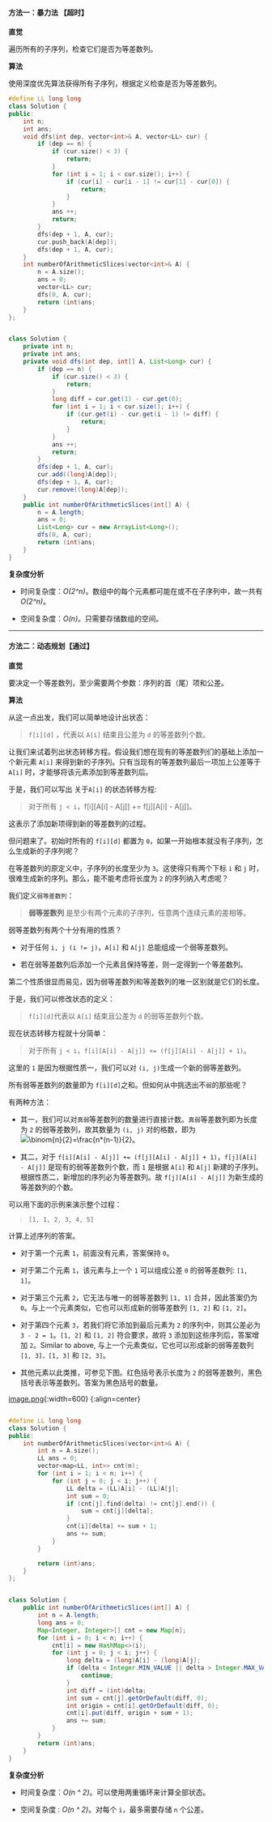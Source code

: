 #### 方法一：暴力法 【超时】

**直觉**

遍历所有的子序列，检查它们是否为等差数列。

**算法**

使用深度优先算法获得所有子序列，根据定义检查是否为等差数列。


```C++ [solution 1]
#define LL long long
class Solution {
public:
    int n;
    int ans;
    void dfs(int dep, vector<int>& A, vector<LL> cur) {
        if (dep == n) {
            if (cur.size() < 3) {
                return;
            }
            for (int i = 1; i < cur.size(); i++) {
                if (cur[i] - cur[i - 1] != cur[1] - cur[0]) {
                    return;
                }
            }
            ans ++;
            return;
        }
        dfs(dep + 1, A, cur);
        cur.push_back(A[dep]);
        dfs(dep + 1, A, cur);
    }
    int numberOfArithmeticSlices(vector<int>& A) {
        n = A.size();
        ans = 0;
        vector<LL> cur;
        dfs(0, A, cur);
        return (int)ans;
    }
};

```

```Java [solution 1]

class Solution {
    private int n;
    private int ans;
    private void dfs(int dep, int[] A, List<Long> cur) {
        if (dep == n) {
            if (cur.size() < 3) {
                return;
            }
            long diff = cur.get(1) - cur.get(0);
            for (int i = 1; i < cur.size(); i++) {                
                if (cur.get(i) - cur.get(i - 1) != diff) {
                    return;
                }
            }
            ans ++;
            return;
        }
        dfs(dep + 1, A, cur);
        cur.add((long)A[dep]);
        dfs(dep + 1, A, cur);
        cur.remove((long)A[dep]);
    }
    public int numberOfArithmeticSlices(int[] A) {
        n = A.length;
        ans = 0;
        List<Long> cur = new ArrayList<Long>();
        dfs(0, A, cur);
        return (int)ans;        
    }
}
```


**复杂度分析**

* 时间复杂度：*O(2^n)*。数组中的每个元素都可能在或不在子序列中，故一共有 *O(2^n)*。

* 空间复杂度：*O(n)*。只需要存储数组的空间。
---
#### 方法二：动态规划【通过】

**直觉**

要决定一个等差数列，至少需要两个参数：序列的首（尾）项和公差。

**算法**

从这一点出发，我们可以简单地设计出状态：

> `f[i][d]` ，代表以 `A[i]` 结束且公差为 `d` 的等差数列个数。

让我们来试着列出状态转移方程。假设我们想在现有的等差数列们的基础上添加一个新元素 `A[i]` 来得到新的子序列。只有当现有的等差数列最后一项加上公差等于 `A[i]` 时，才能够将该元素添加到等差数列后。

于是，我们可以写出 关于`A[i]` 的状态转移方程:

> 对于所有 `j < i`，f[i][A[i] - A[j]] += f[j][A[i] - A[j]]。

这表示了添加新项得到新的等差数列的过程。

但问题来了。初始时所有的 `f[i][d]` 都置为 `0`，如果一开始根本就没有子序列，怎么生成新的子序列呢？

在等差数列的原定义中，子序列的长度至少为 `3`。这使得只有两个下标 `i` 和 `j` 时，很难生成新的序列。那么，能不能考虑将长度为 `2` 的序列纳入考虑呢？

我们定义`弱等差数列`：

> **弱等差数列** 是至少有两个元素的子序列，任意两个连续元素的差相等。

弱等差数列有两个十分有用的性质？

- 对于任何 `i, j (i != j)`，`A[i]` 和 `A[j]` 总能组成一个弱等差数列。

- 若在弱等差数列后添加一个元素且保持等差，则一定得到一个等差数列。

第二个性质很显而易见，因为弱等差数列和等差数列的唯一区别就是它们的长度。

于是，我们可以修改状态的定义：

> `f[i][d]`代表以 `A[i]` 结束且公差为 `d` 的弱等差数列个数。

现在状态转移方程就十分简单：

> 对于所有 `j < i`，`f[i][A[i] - A[j]] += (f[j][A[i] - A[j]] + 1)`。

这里的 `1` 是因为根据性质一，我们可以对 `(i, j)`生成一个新的弱等差数列。

所有弱等差数列的数量即为 `f[i][d]`之和。但如何从中挑选出不`弱`的那些呢？

有两种方法：

- 其一，我们可以对`真弱`等差数列的数量进行直接计数。`真弱`等差数列即为长度为 `2` 的弱等差数列，故其数量为 `(i, j)` 对的格数，即为 ![\binom{n}{2}=\frac{n*(n-1)}{2}。 ](./p__binom{n}{2}_=_frac{n_*__n_-_1_}{2}。_.png) 

- 其二，对于 `f[i][A[i] - A[j]] += (f[j][A[i] - A[j]] + 1)`，`f[j][A[i] - A[j]]` 是现有的弱等差数列个数，而 `1` 是根据 `A[i]` 和 `A[j]` 新建的子序列。根据性质二，新增加的序列必为等差数列。故  `f[j][A[i] - A[j]]` 为新生成的等差数列的个数。

可以用下面的示例来演示整个过程：

> `[1, 1, 2, 3, 4, 5]`

计算上述序列的答案。

- 对于第一个元素 `1`，前面没有元素，答案保持 `0`。

- 对于第二个元素 `1`，该元素与上一个 `1` 可以组成公差 `0` 的弱等差数列: `[1, 1]`。

- 对于第三个元素 `2`，它无法与唯一的弱等差数列 `[1, 1]` 合并，因此答案仍为 `0`。与上一个元素类似，它也可以形成新的弱等差数列 `[1, 2]` 和 `[1, 2]`。

- 对于第四个元素 `3`，若我们将它添加到最后元素为 `2` 的序列中，则其公差必为 `3 - 2 = 1`。`[1, 2]` 和 `[1, 2]` 符合要求，故将 `3` 添加到这些序列后，答案增加 `2`。Similar to above, 与上一个元素类似，它也可以形成新的弱等差数列 `[1, 3]，[1, 3]` 和 `[2, 3]`。

- 其他元素以此类推，可参见下图。红色括号表示长度为 `2` 的弱等差数列，黑色括号表示等差数列。答案为黑色括号的数量。

 [image.png](https://pic.leetcode-cn.com/8676ec75b73cbc7a211fea8f7cf57d01a9704f3318ad33f9b5999775ab3c7462-image.png){:width=600}
{:align=center}



```C++ [solution 1]

#define LL long long
class Solution {
public:
    int numberOfArithmeticSlices(vector<int>& A) {
        int n = A.size();
        LL ans = 0;
        vector<map<LL, int>> cnt(n);
        for (int i = 1; i < n; i++) {
            for (int j = 0; j < i; j++) {
                LL delta = (LL)A[i] - (LL)A[j];
                int sum = 0;
                if (cnt[j].find(delta) != cnt[j].end()) {
                    sum = cnt[j][delta];
                }
                cnt[i][delta] += sum + 1;
                ans += sum;
            }
        }

        return (int)ans;
    }
};
```

```Java [solution 1]

class Solution {
    public int numberOfArithmeticSlices(int[] A) {
        int n = A.length;
        long ans = 0;
        Map<Integer, Integer>[] cnt = new Map[n];
        for (int i = 0; i < n; i++) {
            cnt[i] = new HashMap<>(i);
            for (int j = 0; j < i; j++) {
                long delta = (long)A[i] - (long)A[j];
                if (delta < Integer.MIN_VALUE || delta > Integer.MAX_VALUE) {
                    continue;
                }
                int diff = (int)delta;
                int sum = cnt[j].getOrDefault(diff, 0);
                int origin = cnt[i].getOrDefault(diff, 0);
                cnt[i].put(diff, origin + sum + 1);
                ans += sum;
            }
        }
        return (int)ans;        
    }
}
```


**复杂度分析**

* 时间复杂度：*O(n ^ 2)*。可以使用两重循环来计算全部状态。

* 空间复杂度 : *O(n ^ 2)*。对每个 `i`，最多需要存储 `n` 个公差。